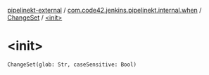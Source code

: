 [pipelinekt-external](../../index.md) / [com.code42.jenkins.pipelinekt.internal.when](../index.md) / [ChangeSet](index.md) / [&lt;init&gt;](./-init-.md)

# &lt;init&gt;

`ChangeSet(glob: Str, caseSensitive: Bool)`